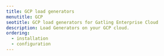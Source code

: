 ```yaml
---
title: GCP load generators
menutitle: GCP
seotitle: GCP load generators for Gatling Enterprise Cloud
description: Load Generators on your GCP cloud.
ordering:
  - installation
  - configuration
---
```


